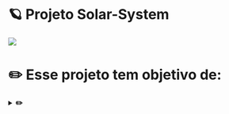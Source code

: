 # 🪐 Projeto Solar-System


<img src="./home/carol/Github/Projeto_System_Solar/imagem.png">


# ✏️ Esse projeto tem objetivo de:
<details>
  <summary><strong>✏️</strong></summary><br />
▫️Utilizar JSX no React;<br>
▫️Utilizar corretamente o método render()para renderizar seus componentes;<br>
▫️Utilizar importpara trazer componentes em diferentes arquivos;<br>
▫️Criar componentes de classe em React;<br>
▫️Criar vários componentes a partir de um array;<br>
▫️Fazer uso de props corretamente;<br>
▫️Fazer uso Prop Types para validar como props de um componente.<br>
<br>

# 🔗️Links

Github: https://github.com/carolhn <br>
Linkedin: https://www.linkedin.com/in/caroline-nunes-769307240/
